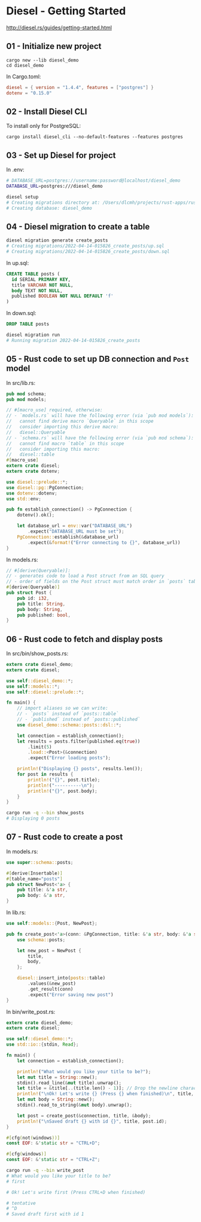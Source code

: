 # Diesel - Getting Started

http://diesel.rs/guides/getting-started.html

## 01 - Initialize new project

```
cargo new --lib diesel_demo
cd diesel_demo
```

In Cargo.toml:

```toml
diesel = { version = "1.4.4", features = ["postgres"] }
dotenv = "0.15.0"
```

## 02 - Install Diesel CLI

To install only for PostgreSQL:

```
cargo install diesel_cli --no-default-features --features postgres
```

## 03 - Set up Diesel for project

In .env:

```sh
# DATABASE_URL=postgres://username:password@localhost/diesel_demo
DATABASE_URL=postgres:///diesel_demo
```

```sh
diesel setup
# Creating migrations directory at: /Users/dlcmh/projects/rust-apps/rust-diesel-getting-started/migrations
# Creating database: diesel_demo
```

## 04 - Diesel migration to create a table

```sh
diesel migration generate create_posts
# Creating migrations/2022-04-14-015826_create_posts/up.sql
# Creating migrations/2022-04-14-015826_create_posts/down.sql
```

In up.sql:

```sql
CREATE TABLE posts (
  id SERIAL PRIMARY KEY,
  title VARCHAR NOT NULL,
  body TEXT NOT NULL,
  published BOOLEAN NOT NULL DEFAULT 'f'
)
```

In down.sql:

```sql
DROP TABLE posts
```

```sh
diesel migration run
# Running migration 2022-04-14-015826_create_posts
```

## 05 - Rust code to set up DB connection and `Post` model

In src/lib.rs:

```rust
pub mod schema;
pub mod models;

// #[macro_use] required, otherwise:
// - `models.rs` will have the following error (via `pub mod models`):
//   cannot find derive macro `Queryable` in this scope
//   consider importing this derive macro:
//   diesel::Queryable
// - `schema.rs` will have the following error (via `pub mod schema`):
//   cannot find macro `table` in this scope
//   consider importing this macro:
//   diesel::table
#[macro_use]
extern crate diesel;
extern crate dotenv;

use diesel::prelude::*;
use diesel::pg::PgConnection;
use dotenv::dotenv;
use std::env;

pub fn establish_connection() -> PgConnection {
    dotenv().ok();

    let database_url = env::var("DATABASE_URL")
        .expect("DATABASE_URL must be set");
    PgConnection::establish(&database_url)
        .expect(&format!("Error connecting to {}", database_url))
}
```

In models.rs:

```rust
// #[derive(Queryable)]:
// - generates code to load a Post struct from an SQL query
// - order of fields on the Post struct must match order in `posts` table in schema.rs
#[derive(Queryable)]
pub struct Post {
    pub id: i32,
    pub title: String,
    pub body: String,
    pub published: bool,
}
```

## 06 - Rust code to fetch and display posts

In src/bin/show_posts.rs:

```rust
extern crate diesel_demo;
extern crate diesel;

use self::diesel_demo::*;
use self::models::*;
use self::diesel::prelude::*;

fn main() {
    // import aliases so we can write:
    // - `posts` instead of `posts::table`
    // - `published` instead of `posts::published`
    use diesel_demo::schema::posts::dsl::*;

    let connection = establish_connection();
    let results = posts.filter(published.eq(true))
        .limit(5)
        .load::<Post>(&connection)
        .expect("Error loading posts");

    println!("Displaying {} posts", results.len());
    for post in results {
        println!("{}", post.title);
        println!("----------\n");
        println!("{}", post.body);
    }
}
```

```sh
cargo run -q --bin show_posts
# Displaying 0 posts
```

## 07 - Rust code to create a post

In models.rs:

```rust
use super::schema::posts;

#[derive(Insertable)]
#[table_name="posts"]
pub struct NewPost<'a> {
    pub title: &'a str,
    pub body: &'a str,
}
```

In lib.rs:

```rust
use self::models::{Post, NewPost};

pub fn create_post<'a>(conn: &PgConnection, title: &'a str, body: &'a str) -> Post {
    use schema::posts;

    let new_post = NewPost {
        title,
        body,
    };

    diesel::insert_into(posts::table)
        .values(&new_post)
        .get_result(conn)
        .expect("Error saving new post")
}
```

In bin/write_post.rs:

```rust
extern crate diesel_demo;
extern crate diesel;

use self::diesel_demo::*;
use std::io::{stdin, Read};

fn main() {
    let connection = establish_connection();

    println!("What would you like your title to be?");
    let mut title = String::new();
    stdin().read_line(&mut title).unwrap();
    let title = &title[..(title.len() - 1)]; // Drop the newline character
    println!("\nOk! Let's write {} (Press {} when finished)\n", title, EOF);
    let mut body = String::new();
    stdin().read_to_string(&mut body).unwrap();

    let post = create_post(&connection, title, &body);
    println!("\nSaved draft {} with id {}", title, post.id);
}

#[cfg(not(windows))]
const EOF: &'static str = "CTRL+D";

#[cfg(windows)]
const EOF: &'static str = "CTRL+Z";
```

```sh
cargo run -q --bin write_post
# What would you like your title to be?
# first

# Ok! Let's write first (Press CTRL+D when finished)

# tentative
# ^D
# Saved draft first with id 1
```
